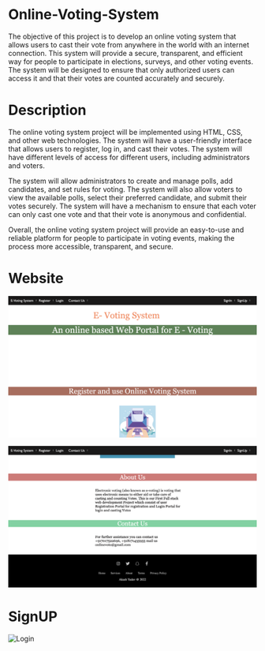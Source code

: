 # Online-Voting-System
The objective of this project is to develop an online voting system that allows users to cast their vote from anywhere in the world with an internet connection. This system will provide a secure, transparent, and efficient way for people to participate in elections, surveys, and other voting events. The system will be designed to ensure that only authorized users can access it and that their votes are counted accurately and securely.

# Description
The online voting system project will be implemented using HTML, CSS, and other web technologies. The system will have a user-friendly interface that allows users to register, log in, and cast their votes. The system will have different levels of access for different users, including administrators and voters.

The system will allow administrators to create and manage polls, add candidates, and set rules for voting. The system will also allow voters to view the available polls, select their preferred candidate, and submit their votes securely. The system will have a mechanism to ensure that each voter can only cast one vote and that their vote is anonymous and confidential.


Overall, the online voting system project will provide an easy-to-use and reliable platform for people to participate in voting events, making the process more accessible, transparent, and secure.

# Website 
![EVoting](EVoting.png)

![EVoting1](EVoting1.png)

# SignUP
![Login](SignUp.pmg)
